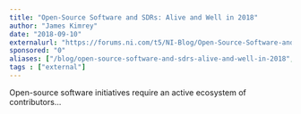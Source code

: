 ```yaml
---
title: "Open-Source Software and SDRs: Alive and Well in 2018"
author: "James Kimrey"
date: "2018-09-10"
externalurl: "https://forums.ni.com/t5/NI-Blog/Open-Source-Software-and-SDRs-Alive-and-Well-in-2018/ba-p/3835754"
sponsored: "0"
aliases: ["/blog/open-source-software-and-sdrs-alive-and-well-in-2018", "/news/open-source-software-and-sdrs-alive-and-well-in-2018"]
tags : ["external"]
---
```

Open-source software initiatives require an active ecosystem of contributors...
<!--more-->
